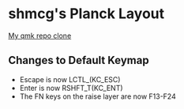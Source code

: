 # shmcg's Planck Layout

[My qmk repo clone](https://github.com/shmcgrath/qmk_firmware)

## Changes to Default Keymap
- Escape is now LCTL\_(KC\_ESC)
- Enter is now RSHFT\_T(KC\_ENT)
- The FN keys on the raise layer are now F13-F24
